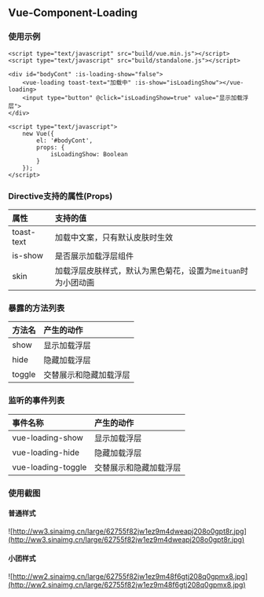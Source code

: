 ## Vue-Component-Loading

### 使用示例

```
<script type="text/javascript" src="build/vue.min.js"></script>
<script type="text/javascript" src="build/standalone.js"></script>

<div id="bodyCont" :is-loading-show="false">
    <vue-loading toast-text="加载中" :is-show="isLoadingShow"></vue-loading>
    <input type="button" @click="isLoadingShow=true" value="显示加载浮层">
</div>

<script type="text/javascript">
    new Vue({
        el: '#bodyCont',
        props: {
            isLoadingShow: Boolean
        }
    });
</script>
```

### Directive支持的属性(Props)

| 属性 | 支持的值 |
|:----------|:----------------------------------------------------------------------------|
| toast-text | 加载中文案，只有默认皮肤时生效 |
| is-show | 是否展示加载浮层组件 |
| skin | 加载浮层皮肤样式，默认为黑色菊花，设置为`meituan`时为小团动画 |

### 暴露的方法列表

| 方法名 | 产生的动作 |
|:----------|:----------------------------------------------------------------------------|
| show | 显示加载浮层 |
| hide | 隐藏加载浮层 |
| toggle | 交替展示和隐藏加载浮层 |

### 监听的事件列表

| 事件名称 | 产生的动作 |
|:----------|:----------------------------------------------------------------------------|
| vue-loading-show | 显示加载浮层 |
| vue-loading-hide | 隐藏加载浮层 |
| vue-loading-toggle | 交替展示和隐藏加载浮层 |

### 使用截图

#### 普通样式

![http://ww3.sinaimg.cn/large/62755f82jw1ez9m4dweapj208o0gpt8r.jpg](http://ww3.sinaimg.cn/large/62755f82jw1ez9m4dweapj208o0gpt8r.jpg)

#### 小团样式

![http://ww2.sinaimg.cn/large/62755f82jw1ez9m48f6gtj208q0gpmx8.jpg](http://ww2.sinaimg.cn/large/62755f82jw1ez9m48f6gtj208q0gpmx8.jpg)
